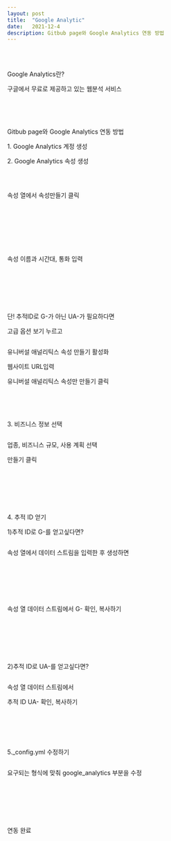 ```yaml
---
layout: post
title:  "Google Analytic"
date:   2021-12-4
description: Gitbub page와 Google Analytics 연동 방법
---
```


<br><br>
<p class="intro">Google Analytics란?<p>
<p class="gittext">구글에서 무료로 제공하고 있는 웹분석 서비스</p>
<br><br><br>
<p class="intro">Gitbub page와 Google Analytics 연동 방법<p>
<p class="list"><p class="listtitle">1. Google Analytics 계정 생성</p></p> 
<p class="list"><p class="listtitle">2. Google Analytics 속성 생성</p></p>
<p> </p>
<br>
<p class="picture"><img src="/assets/img/1.JPG" alt=""><p>
<p class="gittext">속성 열에서 속성만들기 클릭</p>
<br><br><br><br><br>
<p class="picture"><img src="/assets/img/2.JPG" alt=""></p>
<p class="gittext">속성 이름과 시간대, 통화 입력</p>
<br><br><br><br><br>
<p class="list"><p class="listtitle">단! 추적ID로 G-가 아닌 UA-가 필요하다면</p></p>
<p class="gittext"></p>
<p class="gittext">고급 옵션 보기 누르고</p>
<p class="picture"><img src="/assets/img/3.JPG" alt=""><p>
<p class="gittext">유니버설 애널리틱스 속성 만들기 활성화</p>
<p class="gittext">웹사이트 URL입력</p>
<p class="gittext">유니버설 애널리틱스 속성만 만들기 클릭</p>
<p> </p>
<br><br><br>
<p class="list"><p class="listtitle">3. 비즈니스 정보 선택</p></p>
<p class="picture"><img src="/assets/img/4.JPG" alt=""><p>
<p class="gittext">업종, 비즈니스 규모, 사용 계획 선택</p>
<p class="gittext">만들기 클릭</p>
<br><br><br><br><br>
<p class="list"><p class="listtitle">4. 추적 ID 얻기</p></p>
<p class="gittext">1)추적 ID로 G-를 얻고싶다면?</p>
<p class="picture"><img src="/assets/img/5.JPG" alt=""><p>
<p class="gittext">속성 열에서 데이터 스트림을 입력한 후 생성하면</p>
<br><br><br><br>
<p class="picture"><img src="/assets/img/7.JPG" alt=""><p>
<p class="gittext">속성 열 데이터 스트림에서 G- 확인, 복사하기</p>
<p> </p>
<br><br><br><br><br>
<p class="gittext">2)추적 ID로 UA-를 얻고싶다면?</p>
<p class="picture"><img src="/assets/img/6.JPG" alt=""></p>
<p class="gittext">속성 열 데이터 스트림에서</p>
<p class="gittext">추적 ID UA- 확인, 복사하기</p>
<p> </p>
<br><br><br><br>
<p class="list"><p class="listtitle">5._config.yml 수정하기</p></p>
<p class="picture"><img src="/assets/img/config.JPG" alt=""></p>
<p class="gittext">요구되는 형식에 맞춰 google_analytics 부분을 수정</p>
<p> </p>
<br><br><br><br><br>
<p class="list"><p class="listtitle">연동 완료</p></p>
<p class="picture"><img src="/assets/img/8.JPG" alt=""></p>
<br><br><br><br>